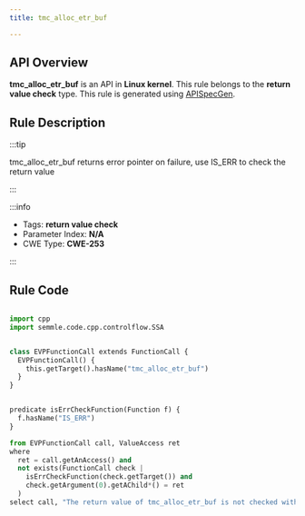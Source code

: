 ```yaml
---
title: tmc_alloc_etr_buf

---
```



## API Overview
**tmc_alloc_etr_buf** is an API in **Linux kernel**. This rule belongs to the **return value check** type. This rule is generated using [APISpecGen](../../tools/APISpecGen).
## Rule Description

:::tip

tmc_alloc_etr_buf returns error pointer on failure, use IS_ERR to check the return value

:::

:::info

- Tags: **return value check**
- Parameter Index: **N/A**
- CWE Type: **CWE-253**

:::

## Rule Code
```python

import cpp
import semmle.code.cpp.controlflow.SSA


class EVPFunctionCall extends FunctionCall {
  EVPFunctionCall() {
    this.getTarget().hasName("tmc_alloc_etr_buf")
  }
}


predicate isErrCheckFunction(Function f) {
  f.hasName("IS_ERR") 
}

from EVPFunctionCall call, ValueAccess ret
where
  ret = call.getAnAccess() and
  not exists(FunctionCall check |
    isErrCheckFunction(check.getTarget()) and
    check.getArgument(0).getAChild*() = ret
  )
select call, "The return value of tmc_alloc_etr_buf is not checked with IS_ERR."
    
```